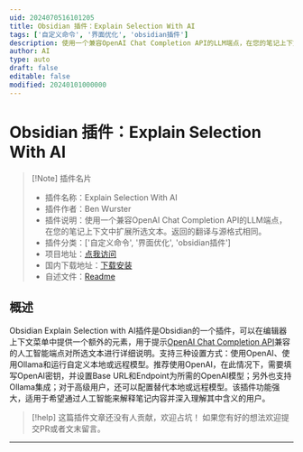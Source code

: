```yaml
---
uid: 2024070516101205
title: Obsidian 插件：Explain Selection With AI
tags: ['自定义命令', '界面优化', 'obsidian插件']
description: 使用一个兼容OpenAI Chat Completion API的LLM端点，在您的笔记上下文中扩展所选文本。返回的翻译与源格式相同。
author: AI
type: auto
draft: false
editable: false
modified: 20240101000000
---
```


# Obsidian 插件：Explain Selection With AI

> [!Note] 插件名片
> - 插件名称：Explain Selection With AI
> - 插件作者：Ben Wurster
> - 插件说明：使用一个兼容OpenAI Chat Completion API的LLM端点，在您的笔记上下文中扩展所选文本。返回的翻译与源格式相同。
> - 插件分类：['自定义命令', '界面优化', 'obsidian插件']
> - 项目地址：[点我访问](https://github.com/BWurster/obsidian-ai-expander)
> - 国内下载地址：[下载安装](https://pkmer.cn/products/plugin/pluginMarket/?explain-selection-with-ai)
> - 自述文件：[Readme](https://ghproxy.net/https://raw.githubusercontent.com/BWurster/explain-selection-with-ai/master/README.md)



## 概述

Obsidian Explain Selection with AI插件是Obsidian的一个插件，可以在编辑器上下文菜单中提供一个额外的元素，用于提示[OpenAI Chat Completion API](https://platform.openai.com/docs/guides/text-generation/chat-completions-api)兼容的人工智能端点对所选文本进行详细说明。支持三种设置方式：使用OpenAI、使用Ollama和运行自定义本地或远程模型。推荐使用OpenAI，在此情况下，需要填写OpenAI密钥，并设置Base URL和Endpoint为所需的OpenAI模型；另外也支持Ollama集成；对于高级用户，还可以配置替代本地或远程模型。该插件功能强大，适用于希望通过人工智能来解释笔记内容并深入理解其中含义的用户。


> [!help] 
> 这篇插件文章还没有人贡献，欢迎占坑！
> 如果您有好的想法欢迎提交PR或者文末留言。
> 

---



